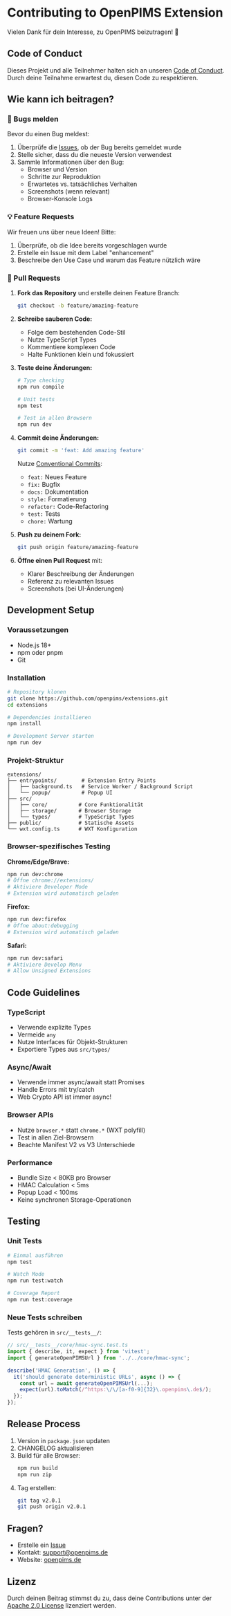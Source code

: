 # Contributing to OpenPIMS Extension

Vielen Dank für dein Interesse, zu OpenPIMS beizutragen! 🎉

## Code of Conduct

Dieses Projekt und alle Teilnehmer halten sich an unseren [Code of Conduct](CODE_OF_CONDUCT.md). Durch deine Teilnahme erwartest du, diesen Code zu respektieren.

## Wie kann ich beitragen?

### 🐛 Bugs melden

Bevor du einen Bug meldest:
1. Überprüfe die [Issues](https://github.com/openpims/extensions/issues), ob der Bug bereits gemeldet wurde
2. Stelle sicher, dass du die neueste Version verwendest
3. Sammle Informationen über den Bug:
   - Browser und Version
   - Schritte zur Reproduktion
   - Erwartetes vs. tatsächliches Verhalten
   - Screenshots (wenn relevant)
   - Browser-Konsole Logs

### 💡 Feature Requests

Wir freuen uns über neue Ideen! Bitte:
1. Überprüfe, ob die Idee bereits vorgeschlagen wurde
2. Erstelle ein Issue mit dem Label "enhancement"
3. Beschreibe den Use Case und warum das Feature nützlich wäre

### 📝 Pull Requests

1. **Fork das Repository** und erstelle deinen Feature Branch:
   ```bash
   git checkout -b feature/amazing-feature
   ```

2. **Schreibe sauberen Code:**
   - Folge dem bestehenden Code-Stil
   - Nutze TypeScript Types
   - Kommentiere komplexen Code
   - Halte Funktionen klein und fokussiert

3. **Teste deine Änderungen:**
   ```bash
   # Type checking
   npm run compile

   # Unit tests
   npm test

   # Test in allen Browsern
   npm run dev
   ```

4. **Commit deine Änderungen:**
   ```bash
   git commit -m 'feat: Add amazing feature'
   ```

   Nutze [Conventional Commits](https://www.conventionalcommits.org/):
   - `feat:` Neues Feature
   - `fix:` Bugfix
   - `docs:` Dokumentation
   - `style:` Formatierung
   - `refactor:` Code-Refactoring
   - `test:` Tests
   - `chore:` Wartung

5. **Push zu deinem Fork:**
   ```bash
   git push origin feature/amazing-feature
   ```

6. **Öffne einen Pull Request** mit:
   - Klarer Beschreibung der Änderungen
   - Referenz zu relevanten Issues
   - Screenshots (bei UI-Änderungen)

## Development Setup

### Voraussetzungen

- Node.js 18+
- npm oder pnpm
- Git

### Installation

```bash
# Repository klonen
git clone https://github.com/openpims/extensions.git
cd extensions

# Dependencies installieren
npm install

# Development Server starten
npm run dev
```

### Projekt-Struktur

```
extensions/
├── entrypoints/        # Extension Entry Points
│   ├── background.ts   # Service Worker / Background Script
│   └── popup/          # Popup UI
├── src/
│   ├── core/          # Core Funktionalität
│   ├── storage/       # Browser Storage
│   └── types/         # TypeScript Types
├── public/            # Statische Assets
└── wxt.config.ts      # WXT Konfiguration
```

### Browser-spezifisches Testing

**Chrome/Edge/Brave:**
```bash
npm run dev:chrome
# Öffne chrome://extensions/
# Aktiviere Developer Mode
# Extension wird automatisch geladen
```

**Firefox:**
```bash
npm run dev:firefox
# Öffne about:debugging
# Extension wird automatisch geladen
```

**Safari:**
```bash
npm run dev:safari
# Aktiviere Develop Menu
# Allow Unsigned Extensions
```

## Code Guidelines

### TypeScript

- Verwende explizite Types
- Vermeide `any`
- Nutze Interfaces für Objekt-Strukturen
- Exportiere Types aus `src/types/`

### Async/Await

- Verwende immer async/await statt Promises
- Handle Errors mit try/catch
- Web Crypto API ist immer async!

### Browser APIs

- Nutze `browser.*` statt `chrome.*` (WXT polyfill)
- Test in allen Ziel-Browsern
- Beachte Manifest V2 vs V3 Unterschiede

### Performance

- Bundle Size < 80KB pro Browser
- HMAC Calculation < 5ms
- Popup Load < 100ms
- Keine synchronen Storage-Operationen

## Testing

### Unit Tests

```bash
# Einmal ausführen
npm test

# Watch Mode
npm run test:watch

# Coverage Report
npm run test:coverage
```

### Neue Tests schreiben

Tests gehören in `src/__tests__/`:
```typescript
// src/__tests__/core/hmac-sync.test.ts
import { describe, it, expect } from 'vitest';
import { generateOpenPIMSUrl } from '../../core/hmac-sync';

describe('HMAC Generation', () => {
  it('should generate deterministic URLs', async () => {
    const url = await generateOpenPIMSUrl(...);
    expect(url).toMatch(/^https:\/\/[a-f0-9]{32}\.openpims\.de$/);
  });
});
```

## Release Process

1. Version in `package.json` updaten
2. CHANGELOG aktualisieren
3. Build für alle Browser:
   ```bash
   npm run build
   npm run zip
   ```
4. Tag erstellen:
   ```bash
   git tag v2.0.1
   git push origin v2.0.1
   ```

## Fragen?

- Erstelle ein [Issue](https://github.com/openpims/extensions/issues)
- Kontakt: support@openpims.de
- Website: [openpims.de](https://openpims.de)

## Lizenz

Durch deinen Beitrag stimmst du zu, dass deine Contributions unter der [Apache 2.0 License](LICENSE) lizenziert werden.